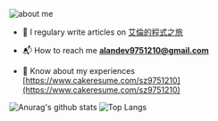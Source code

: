 ![about me](https://gist.githubusercontent.com/sz9751210/2bb0c8f2b40f3b886d6747516f499079/raw/d99297e647c753e48d2475f57484320ab9a575a2/Hi,%2520I'm%2520Alan.png)

- 📝 I regulary write articles on [艾倫的程式之旅](https://alandev.zeabur.app/)

- 📬 How to reach me **alandev9751210@gmail.com**

- 📄 Know about my experiences [https://www.cakeresume.com/sz9751210](https://www.cakeresume.com/sz9751210)

![Anurag's github stats](https://github-readme-stats-git-masterrstaa-rickstaa.vercel.app/api?username=sz9751210&theme=city_lights)
![Top Langs](https://github-readme-stats-git-masterrstaa-rickstaa.vercel.app/api/top-langs/?username=sz9751210&layout=compact&theme=city_lights)

